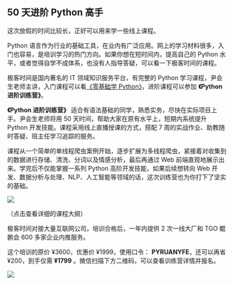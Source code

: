 ## 50 天进阶 Python 高手

这次放假的时间比较长，正好可以用来学一些线上课程。

Python 语言作为行业的基础工具，在业内有广泛应用。网上的学习材料很多，入门也容易，是培训学习的热门方向。如果你想在短时间内，提高自己的 Python 水平，或者觉得自学不成体系，也没有人指导答疑，可以看一下极客时间的课程。

极客时间是国内著名的 IT 领域知识服务平台，有完整的 Python 学习课程，尹会生老师主讲，入门课程可以看[《零基础学 Python》](https://time.geekbang.org/course/intro/98)，进阶课程可以参加 **《Python 进阶训练营》**。

**《Python 进阶训练营》** 适合有语法基础的同学，熟悉实务，尽快在实际项目上手。尹会生老师将用 50 天时间，帮助大家在原有水平上，短期内系统提升 Python 开发技能。课程采用线上直播授课的方式，搭配 7 周的实战作业、助教随时答疑、班主任学习追踪的服务。

课程从一个简单的单线程爬虫案例开始，逐步扩展为多线程爬虫，紧接着对收集到的数据进行存储、清洗、分词以及情感分析，最后再通过 Web 前端直观地展示出来。学完后不仅能掌握一系列 Python 高阶开发技能，如果后续想转向 Web 开发、数据分析与处理、NLP、人工智能等领域的话，这次训练营也为你打下了坚实的基础。

[![](https://www.wangbase.com/blogimg/asset/202002/bg2020020506.jpg)](https://www.wangbase.com/blogimg/asset/202002/bg2020020505.jpg)

（点击查看详细的课程大纲）

极客时间对接大量互联网公司，培训合格后，一年内提供 2 次一线大厂和 TGO 鲲鹏会 600 多家企业内推服务。

这个培训的原价 ¥3600，优惠价 ¥1999，使用口令： **PYRUANYFE**，还可以再省  ¥200，到手仅需 **¥1799** 。微信扫描下方二维码，可以查看训练营详情并报名。

![](https://www.wangbase.com/blogimg/asset/202002/bg2020020507.jpg)


